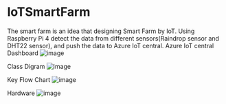 # IoTSmartFarm
The smart farm is an idea that designing Smart Farm by IoT.  Using Raspberry Pi 4 detect the data from different sensors(Raindrop sensor and DHT22 sensor), and push the data to Azure IoT central.
Azure IoT central Dashboard
![image](https://user-images.githubusercontent.com/183577/148867341-0f4529d4-a226-4086-9e6a-47ecf000a6c6.png)

Class Digram 
![image](https://user-images.githubusercontent.com/183577/148867501-7ef08f6a-d473-467d-86e8-6c319f436ab8.png)

Key Flow Chart
![image](https://user-images.githubusercontent.com/183577/148867549-047558b9-27cc-4198-aca3-d05570694c35.png)

Hardware
![image](https://user-images.githubusercontent.com/183577/148867631-7a403344-ad69-43f8-83d8-c3e39ab149fd.png)

